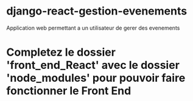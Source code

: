 # django-react-gestion-evenements
Application web permettant a un utilisateur de gerer des evenements

# Completez le dossier 'front_end_React' avec le dossier 'node_modules' pour pouvoir faire fonctionner le Front End
